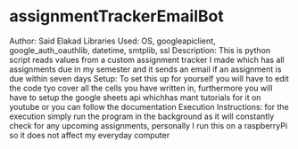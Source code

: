 # assignmentTrackerEmailBot
Author: Said Elakad
Libraries Used: OS, googleapiclient, google_auth_oauthlib, datetime, smtplib, ssl
Description:
This is python script reads values from a custom assignment tracker I made which has all assignments due in my semester and it sends an email if an assignment is due within seven days
Setup:
To set this up for yourself you will have to edit the code tyo cover all the cells you have written in, furthermore you will have to setup the google sheets api whichhas mant tutorials for it on youtube or you can follow the documentation
Execution Instructions:
for the execution simply run the program in the background as it will constantly check for any upcoming assignments, personally I run this on a raspberryPi so it does not affect my everyday computer
